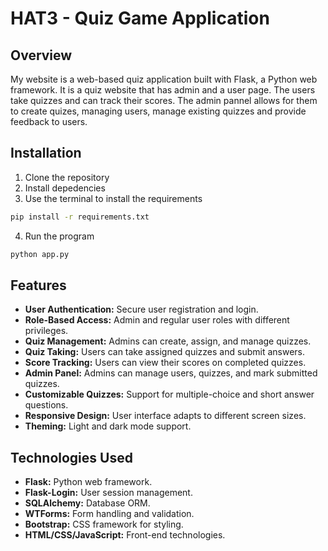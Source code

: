 # HAT3 - Quiz Game Application

## Overview

My website is a web-based quiz application built with Flask, a Python web framework. It is a quiz website that has admin and a user page. The users take quizzes and can track their scores. The admin pannel allows for them to create quizes, managing users, manage existing quizzes and provide feedback to users.

## Installation
1. Clone the repository
2. Install depedencies
3. Use the terminal to install the requirements

```bash
pip install -r requirements.txt
```
4. Run the program

```bash
python app.py
```

## Features

*   **User Authentication:** Secure user registration and login.
*   **Role-Based Access:** Admin and regular user roles with different privileges.
*   **Quiz Management:** Admins can create, assign, and manage quizzes.
*   **Quiz Taking:** Users can take assigned quizzes and submit answers.
*   **Score Tracking:** Users can view their scores on completed quizzes.
*   **Admin Panel:** Admins can manage users, quizzes, and mark submitted quizzes.
*   **Customizable Quizzes:** Support for multiple-choice and short answer questions.
*   **Responsive Design:** User interface adapts to different screen sizes.
*   **Theming:** Light and dark mode support.

## Technologies Used

*   **Flask:** Python web framework.
*   **Flask-Login:** User session management.
*   **SQLAlchemy:** Database ORM.
*   **WTForms:** Form handling and validation.
*   **Bootstrap:** CSS framework for styling.
*   **HTML/CSS/JavaScript:** Front-end technologies.